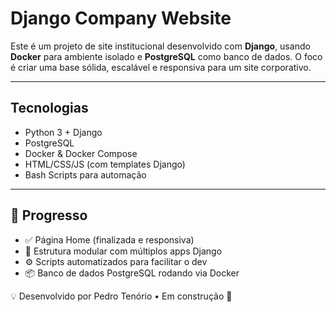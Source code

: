 # Django Company Website

Este é um projeto de site institucional desenvolvido com **Django**, usando **Docker** para ambiente isolado e **PostgreSQL** como banco de dados. O foco é criar uma base sólida, escalável e responsiva para um site corporativo.

---

## Tecnologias

- Python 3 + Django
- PostgreSQL
- Docker & Docker Compose
- HTML/CSS/JS (com templates Django)
- Bash Scripts para automação

---

## 🚧 Progresso

- ✅ Página Home (finalizada e responsiva)
- 🔄 Estrutura modular com múltiplos apps Django
- ⚙️ Scripts automatizados para facilitar o dev
- 📦 Banco de dados PostgreSQL rodando via Docker


💡 Desenvolvido por Pedro Tenório • Em construção 🚧
